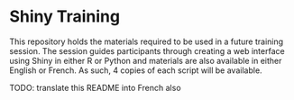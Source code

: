# Shiny Training
This repository holds the materials required to be used in a future training session. The session guides participants through creating a web interface using Shiny in either R or Python and materials are also available in either English or French. As such, 4 copies of each script will be available.

TODO: translate this README into French also
